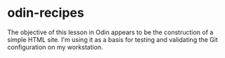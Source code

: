 # odin-recipes

The objective of this lesson in Odin appears to be the construction of a simple HTML site. I'm using it as a basis for testing and validating the Git configuration on my workstation. 
